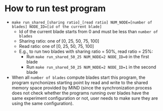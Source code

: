 # How to run test program
- `make run_shared_[sharing ratio]_[read ratio] NUM_NODE=[number of blades] NODE_ID=[id of the current blade]`
  - Id of the current blade starts from 0 and must be less than `number of blades`
  - Sharing ratio: one of [0, 25, 50, 75, 100]
  - Read ratio: one of [0, 25, 50, 75, 100]
  - E.g., to run two blades with sharing ratio = 50%, read ratio = 25%:
    - Run `make run_shared_50_25 NUM_NODE=2 NODE_ID=0` in the first blade
    - Run `make run_shared_50_25 NUM_NODE=2 NODE_ID=1` in the second blade
- When all `number of blades` compute blades start this program, the program synchonizes starting point by read and write to the shared memory space provided by MIND (since the synchronization process does not check whether the programs running over blades have the same experiment configuration or not, user needs to make sure they are using the same configuration).
